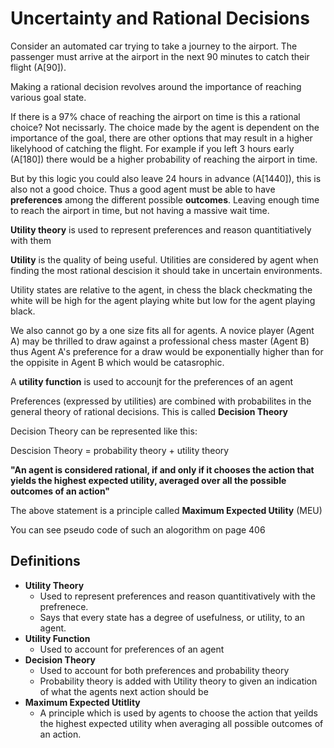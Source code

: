 # Uncertainty and Rational Decisions 

Consider an automated car trying to take a journey to the airport. The passenger must arrive at the airport in the next 90 minutes to catch their flight (A[90]). 

Making a rational decision revolves around the importance of reaching various goal state.

If there is a 97% chace of reaching the airport on time is this a rational choice? 
Not necissarly. The choice made by the agent is dependent on the importance of the goal, there are other options that may result in a higher likelyhood of catching the flight. For example if you left 3 hours early (A[180]) there would be a higher probability of reaching the airport in time. 

But by this logic you could also leave 24 hours in advance (A[1440]), this is also not a good choice. Thus a good agent must be able to have **preferences** among the different possible **outcomes**. Leaving enough time to reach the airport in time, but not having a massive wait time. 

**Utility theory** is used to represent preferences and reason quantitiatively with them 

**Utility** is the quality of being useful. Utilities are considered by agent when finding the most rational descision it should take in uncertain environments. 

Utility states are relative to the agent, in chess the black checkmating the white will be high for the agent playing white but low for the agent playing black. 

We also cannot go by a one size fits all for agents. A novice player (Agent A) may be thrilled to draw against a professional chess master (Agent B) thus Agent A's preference for a draw would be exponentially higher than for the oppisite in Agent B which would be catasrophic. 

A **utility function** is used to accounjt for the preferences of an agent 

Preferences (expressed by utilities) are combined with probabilites in the general theory of rational decisions. 
This is called **Decision Theory**

Decision Theory can be represented like this: 

Descision Theory = probability theory + utility theory

**"An agent is considered rational, if and only if it chooses the action that yields the highest expected utility, averaged over all the possible outcomes of an action"**

The above statement is a principle called **Maximum Expected Utility** (MEU)

You can see pseudo code of such an alogorithm on page 406 


## Definitions 

- **Utility Theory** 
  - Used to represent preferences and reason quantitivatively with the prefrenece. 
  - Says that every state has a degree of usefulness, or utility, to an agent.
- **Utility Function**
  - Used to account for preferences of an agent
- **Decision Theory**
  - Used to account for both preferences and probability theory 
  - Probability theory is added with Utility theory to given an indication of what the agents next action should be 
- **Maximum Expected Utitlity**
  - A principle which is used by agents to choose the action that yeilds the highest expected utility when averaging all possible outcomes of an action. 



 

